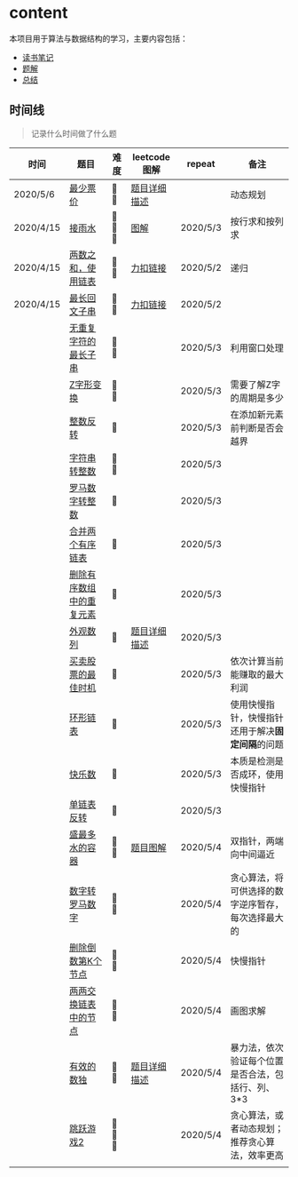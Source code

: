 # content
本项目用于算法与数据结构的学习，主要内容包括：

- [读书笔记](./doc/算法与数据结构.md)
- [题解](./doc/算法与数据结构练习.md)
- [总结](./doc/数据结构与算法.xmind)

## 时间线 
> 记录什么时间做了什么题

| 时间      | 题目                                                         | 难度 | leetcode图解                                                 | repeat   | 备注                                               |
| --------- | ------------------------------------------------------------ | ---- | ------------------------------------------------------------ | -------- | -------------------------------------------------- |
| 2020/5/6  | [最少票价](./src/com/me/leetcode/dynamicprogramming/MinCostTickets.java) | 🌟🌟   | [题目详细描述](https://leetcode-cn.com/problems/minimum-cost-for-tickets/) |          | 动态规划                                           |
| 2020/4/15 | [接雨水](./src/com/me/leetcode/solution/CatchRains.java)     | 🌟🌟🌟  | [图解](https://leetcode-cn.com/problems/trapping-rain-water/solution/xiang-xi-tong-su-de-si-lu-fen-xi-duo-jie-fa-by-w-8/) | 2020/5/3 | 按行求和按列求                                     |
| 2020/4/15 | [两数之和，使用链表](./src/com/me/leetcode/linkedlist/ListNode.java) | 🌟🌟   | [力扣链接](https://leetcode-cn.com/problems/add-two-numbers/) | 2020/5/2 | 递归                                               |
| 2020/4/15 | [最长回文子串](./src/com/me/leetcode/solution/Palindrome.java) | 🌟🌟   | [力扣链接](https://leetcode-cn.com/problems/longest-palindromic-substring/) | 2020/5/2 |                                                    |
|           | [无重复字符的最长子串](./src/com/me/leetcode/practice/StringPractice.java) | 🌟🌟   |                                                              | 2020/5/3 | 利用窗口处理                                       |
|           | [Z字形变换](./src/com/me/leetcode/practice/StringPractice.java) | 🌟🌟   |                                                              | 2020/5/3 | 需要了解Z字的周期是多少                            |
|           | [整数反转](./src/com/me/leetcode/practice/IntegerPractice.java) | 🌟    |                                                              | 2020/5/3 | 在添加新元素前判断是否会越界                       |
|           | [字符串转整数](./src/com/me/leetcode/practice/IntegerPractice.java) | 🌟🌟   |                                                              | 2020/5/3 |                                                    |
|           | [罗马数字转整数](./src/com/me/leetcode/practice/IntegerPractice.java) | 🌟    |                                                              | 2020/5/3 |                                                    |
|           | [合并两个有序链表](./src/com/me/leetcode/linkedlist/LinkedList.java) | 🌟    |                                                              | 2020/5/3 |                                                    |
|           | [删除有序数组中的重复元素](./src/com/me/leetcode/practice/ArrayPractice.java) | 🌟    |                                                              | 2020/5/3 |                                                    |
|           | [外观数列](./src/com/me/leetcode/practice/IntegerPractice.java) | 🌟    | [题目详细描述](https://leetcode-cn.com/problems/count-and-say/) | 2020/5/3 |                                                    |
|           | [买卖股票的最佳时机](./src/com/me/leetcode/solution/Solution.java) | 🌟    |                                                              | 2020/5/3 | 依次计算当前能赚取的最大利润                       |
|           | [环形链表](./src/com/me/leetcode/linkedlist/LinkedList.java) | 🌟    |                                                              | 2020/5/3 | 使用快慢指针，快慢指针还用于解决**固定间隔**的问题 |
|           | [快乐数](./src/com/me/leetcode/practice/IntegerPractice.java) | 🌟    |                                                              | 2020/5/3 | 本质是检测是否成环，使用快慢指针                   |
|           | [单链表反转](./src/com/me/leetcode/linkedlist/LinkedList.java) | 🌟    |                                                              | 2020/5/3 |                                                    |
|           | [盛最多水的容器](./src/com/me/leetcode/solution/Solution.java) | 🌟🌟   | [题目图解](https://leetcode-cn.com/problems/container-with-most-water/) | 2020/5/4 | 双指针，两端向中间逼近                             |
|           | [数字转罗马数字](./src/com/me/leetcode/practice/IntegerPractice.java) | 🌟🌟   |                                                              | 2020/5/4 | 贪心算法，将可供选择的数字逆序暂存，每次选择最大的 |
|           | [删除倒数第K个节点](./src/com/me/leetcode/linkedlist/LinkedList.java) | 🌟🌟   |                                                              | 2020/5/4 | 快慢指针                                           |
|           | [两两交换链表中的节点](./src/com/me/leetcode/linkedlist/LinkedList.java) | 🌟🌟   |                                                              | 2020/5/4 | 画图求解                                           |
|           | [有效的数独](./src/com/me/leetcode/solution/Sudoku.java)     | 🌟🌟   | [题目详细描述](https://leetcode-cn.com/problems/valid-sudoku/) | 2020/5/4 | 暴力法，依次验证每个位置是否合法，包括行、列、3\*3 |
|           | [跳跃游戏2](./src/com/me/leetcode/dynamicprogramming/Jump.java) | 🌟🌟🌟  |                                                              | 2020/5/4 | 贪心算法，或者动态规划；推荐贪心算法，效率更高     |
|           |                                                              |      |                                                              |          |                                                    |



